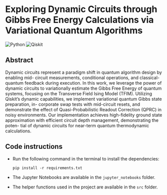 # Exploring Dynamic Circuits through Gibbs Free Energy Calculations via Variational Quantum Algorithms

![Python](https://img.shields.io/badge/Python-3.12.10-blue.svg) ![Qiskit](https://img.shields.io/badge/Qiskit-1.1.0-green)   

## Abstract
Dynamic circuits represent a paradigm shift in quantum algorithm design by enabling mid-
circuit measurements, conditional operations, and classical-quantum feedback during execution.
In this work, we leverage the power of dynamic circuits to variationally estimate the Gibbs Free
Energy of quantum systems, focusing on the Transverse Field Ising Model (TFIM). Utilizing
Qiskit’s dynamic capabilities, we implement variational quantum Gibbs state preparation, in-
corporate swap tests with mid-circuit resets, and demonstrate the effect of Quasi-Probabilistic
Readout Correction (QPRC) in noisy environments. Our implementation achieves high-fidelity
ground state approximation with efficient circuit depth management, demonstrating the poten-
tial of dynamic circuits for near-term quantum thermodynamic calculations.

## Code instructions

- Run the following command in the terminal to install the dependencies:
  
   ```pip install -r requirements.txt```
- The Jupyter Notebooks are available in the `jupyter_notebooks` folder.
- The helper functions used in the project are available in the `src` folder.
